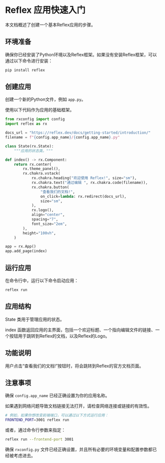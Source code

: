 # Reflex 应用快速入门

本文档概述了创建一个基本Reflex应用的步骤。

环境准备
---

确保你已经安装了Python环境以及Reflex框架。如果没有安装Reflex框架，可以通过以下命令进行安装：

```bash
pip install reflex
```

创建应用
---

创建一个新的Python文件，例如 `app.py`。

使用以下代码作为应用的基础框架。

```python
from rxconfig import config
import reflex as rx

docs_url = "https://reflex.dev/docs/getting-started/introduction/"
filename = f"{config.app_name}/{config.app_name}.py"

class State(rx.State):
    """应用的状态类。"""

def index() -> rx.Component:
    return rx.center(
        rx.theme_panel(),
        rx.chakra.vstack(
            rx.chakra.heading("欢迎使用 Reflex!", size="sm"),
            rx.chakra.text("通过编辑 ", rx.chakra.code(filename)),
            rx.chakra.button(
                "查看我们的文档!",
                on_click=lambda: rx.redirect(docs_url),
                size="sm",
            ),
            rx.logo(),
            align="center",
            spacing="7",
            font_size="2em",
        ),
        height="100vh",
    )

app = rx.App()
app.add_page(index)
```

运行应用
---

在命令行中，运行以下命令启动应用：

```bash
reflex run
```

应用结构
---

State 类用于管理应用的状态。

index 函数返回应用的主界面，包括一个欢迎标题、一个指向编辑文件的链接、一个按钮用于跳转到Reflex的文档，以及Reflex的Logo。

功能说明
---

用户点击“查看我们的文档!”按钮时，将会跳转到Reflex的官方文档页面。

注意事项
---

确保 `config.app_name` 已经正确设置为你的应用名称。

如果遇到网络问题导致文档链接无法打开，请检查网络连接或链接的有效性。

```bash
# 例如，如果你想改变前端端口，可以通过以下方式运行应用：
FRONTEND_PORT=3001 reflex run
```

或者，通过命令行参数来指定：

```bash
reflex run --frontend-port 3001
```

确保 `rxconfig.py` 文件已经正确设置，并且所有必要的环境变量和配置参数都已经被考虑进去。
```